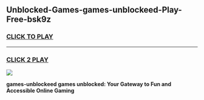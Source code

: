 
## Unblocked-Games-games-unblockeed-Play-Free-bsk9z
<h3>
<a href="https://premium76.site?title=games-unblockeed&ref=18A1">CLICK TO PLAY</a></h3>
<hr>

<h3>
<a href="https://premium76.site?title=games-unblockeed&ref=18A1">CLICK 2 PLAY</a>
  
</h3>

<a href="https://premium76.site?title=games-unblockeed&ref=18A1"><img src="https://clearcache.store/games.png"></a>


**games-unblockeed games unblocked: Your Gateway to Fun and Accessible Online Gaming**
